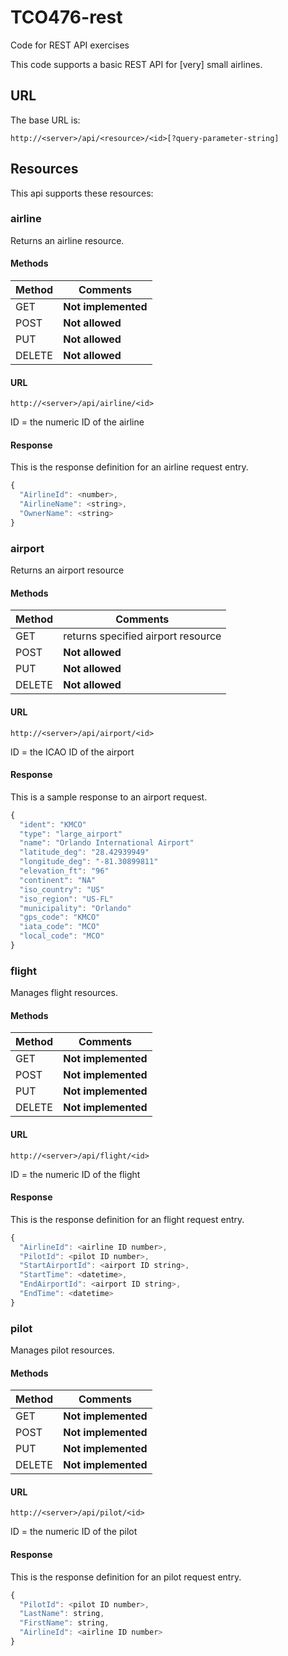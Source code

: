 # TCO476-rest
Code for REST API exercises

This code supports a basic REST API for \[very\] small airlines.

## URL

The base URL is:

```
http://<server>/api/<resource>/<id>[?query-parameter-string]
``` 

## Resources

This api supports these resources:

### airline

Returns an airline resource.


#### Methods

| Method | Comments |
|--------|----------|
| GET | **Not implemented** |
| POST | **Not allowed** |
| PUT | **Not allowed** |
| DELETE | **Not allowed** |

#### URL

```
http://<server>/api/airline/<id>
```

ID = the numeric ID of the airline

#### Response

This is the response definition for an airline request entry.

```javascript
{
  "AirlineId": <number>,
  "AirlineName": <string>,
  "OwnerName": <string>
}
```

### airport

Returns an airport resource

#### Methods

| Method | Comments |
|--------|----------|
| GET | returns specified airport resource |
| POST | **Not allowed** |
| PUT | **Not allowed** |
| DELETE | **Not allowed** |

#### URL

```
http://<server>/api/airport/<id>
```

ID = the ICAO ID of the airport

#### Response

This is a sample response to an airport request.

```javascript
{
  "ident": "KMCO"
  "type": "large_airport"
  "name": "Orlando International Airport"
  "latitude_deg": "28.42939949"
  "longitude_deg": "-81.30899811"
  "elevation_ft": "96"
  "continent": "NA"
  "iso_country": "US"
  "iso_region": "US-FL"
  "municipality": "Orlando"
  "gps_code": "KMCO"
  "iata_code": "MCO"
  "local_code": "MCO"
}
```

### flight

Manages flight resources.

#### Methods

| Method | Comments |
|--------|----------|
| GET | **Not implemented** |
| POST | **Not implemented** |
| PUT | **Not implemented** |
| DELETE | **Not implemented** |

#### URL

```
http://<server>/api/flight/<id>
```

ID = the numeric ID of the flight

#### Response

This is the response definition for an flight request entry.

```javascript
{
  "AirlineId": <airline ID number>,
  "PilotId": <pilot ID number>,
  "StartAirportId": <airport ID string>,
  "StartTime": <datetime>,
  "EndAirportId": <airport ID string>,
  "EndTime": <datetime>
}
```

### pilot

Manages pilot resources.

#### Methods

| Method | Comments |
|--------|----------|
| GET | **Not implemented** |
| POST | **Not implemented** |
| PUT | **Not implemented** |
| DELETE | **Not implemented** |

#### URL

```
http://<server>/api/pilot/<id>
```

ID = the numeric ID of the pilot

#### Response

This is the response definition for an pilot request entry.

```javascript
{
  "PilotId": <pilot ID number>,
  "LastName": string,
  "FirstName": string,
  "AirlineId": <airline ID number>
}
```
